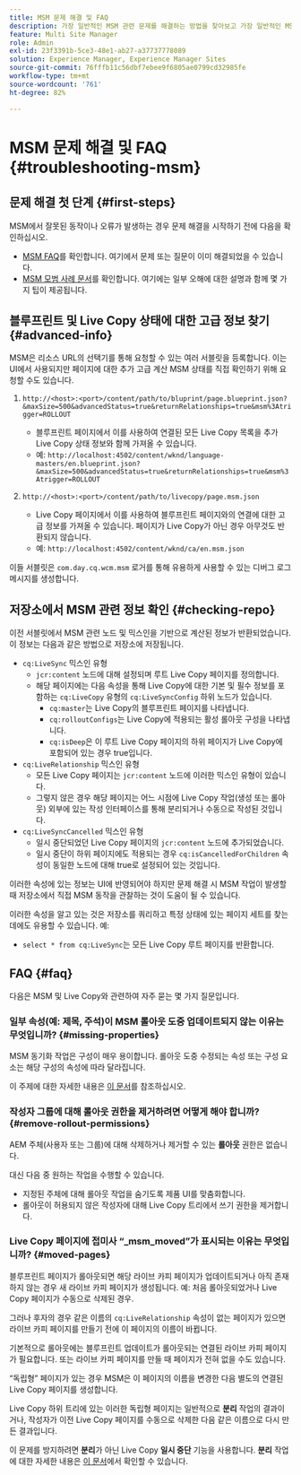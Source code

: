 ```yaml
---
title: MSM 문제 해결 및 FAQ
description: 가장 일반적인 MSM 관련 문제를 해결하는 방법을 찾아보고 가장 일반적인 MSM 관련 질문에 대한 답변을 받아 보십시오.
feature: Multi Site Manager
role: Admin
exl-id: 23f3391b-5ce3-48e1-ab27-a37737778089
solution: Experience Manager, Experience Manager Sites
source-git-commit: 76fffb11c56dbf7ebee9f6805ae0799cd32985fe
workflow-type: tm+mt
source-wordcount: '761'
ht-degree: 82%

---
```


# MSM 문제 해결 및 FAQ {#troubleshooting-msm}

## 문제 해결 첫 단계 {#first-steps}

MSM에서 잘못된 동작이나 오류가 발생하는 경우 문제 해결을 시작하기 전에 다음을 확인하십시오.

* [MSM FAQ](#faq)를 확인합니다. 여기에서 문제 또는 질문이 이미 해결되었을 수 있습니다.
* [MSM 모범 사례 문서](msm-best-practices.md)를 확인합니다. 여기에는 일부 오해에 대한 설명과 함께 몇 가지 팁이 제공됩니다.

## 블루프린트 및 Live Copy 상태에 대한 고급 정보 찾기 {#advanced-info}

MSM은 리소스 URL의 선택기를 통해 요청할 수 있는 여러 서블릿을 등록합니다. 이는 UI에서 사용되지만 페이지에 대한 추가 고급 계산 MSM 상태를 직접 확인하기 위해 요청할 수도 있습니다.

1. `http://<host>:<port>/content/path/to/bluprint/page.blueprint.json?&maxSize=500&advancedStatus=true&returnRelationships=true&msm%3Atrigger=ROLLOUT`
   * 블루프린트 페이지에서 이를 사용하여 연결된 모든 Live Copy 목록을 추가 Live Copy 상태 정보와 함께 가져올 수 있습니다.
   * 예:
     `http://localhost:4502/content/wknd/language-masters/en.blueprint.json?&maxSize=500&advancedStatus=true&returnRelationships=true&msm%3Atrigger=ROLLOUT`


1. `http://<host>:<port>/content/path/to/livecopy/page.msm.json`
   * Live Copy 페이지에서 이를 사용하여 블루프린트 페이지와의 연결에 대한 고급 정보를 가져올 수 있습니다. 페이지가 Live Copy가 아닌 경우 아무것도 반환되지 않습니다.
   * 예:
     `http://localhost:4502/content/wknd/ca/en.msm.json`

이들 서블릿은 `com.day.cq.wcm.msm` 로거를 통해 유용하게 사용할 수 있는 디버그 로그 메시지를 생성합니다.

## 저장소에서 MSM 관련 정보 확인 {#checking-repo}

이전 서블릿에서 MSM 관련 노드 및 믹스인을 기반으로 계산된 정보가 반환되었습니다. 이 정보는 다음과 같은 방법으로 저장소에 저장됩니다.

* `cq:LiveSync` 믹스인 유형
   * `jcr:content` 노드에 대해 설정되며 루트 Live Copy 페이지를 정의합니다.
   * 해당 페이지에는 다음 속성을 통해 Live Copy에 대한 기본 및 필수 정보를 포함하는 `cq:LiveCopy` 유형의 `cq:LiveSyncConfig` 하위 노드가 있습니다.
      * `cq:master`는 Live Copy의 블루프린트 페이지를 나타냅니다.
      * `cq:rolloutConfigs`는 Live Copy에 적용되는 활성 롤아웃 구성을 나타냅니다.
      * `cq:isDeep`은 이 루트 Live Copy 페이지의 하위 페이지가 Live Copy에 포함되어 있는 경우 true입니다.
* `cq:LiveRelationship` 믹스인 유형
   * 모든 Live Copy 페이지는 `jcr:content` 노드에 이러한 믹스인 유형이 있습니다.
   * 그렇지 않은 경우 해당 페이지는 어느 시점에 Live Copy 작업(생성 또는 롤아웃) 외부에 있는 작성 인터페이스를 통해 분리되거나 수동으로 작성된 것입니다.
* `cq:LiveSyncCancelled` 믹스인 유형
   * 일시 중단되었던 Live Copy 페이지의 `jcr:content` 노드에 추가되었습니다.
   * 일시 중단이 하위 페이지에도 적용되는 경우 `cq:isCancelledForChildren` 속성이 동일한 노드에 대해 true로 설정되어 있는 것입니다.

이러한 속성에 있는 정보는 UI에 반영되어야 하지만 문제 해결 시 MSM 작업이 발생할 때 저장소에서 직접 MSM 동작을 관찰하는 것이 도움이 될 수 있습니다.

이러한 속성을 알고 있는 것은 저장소를 쿼리하고 특정 상태에 있는 페이지 세트를 찾는 데에도 유용할 수 있습니다. 예:

* `select * from cq:LiveSync`는 모든 Live Copy 루트 페이지를 반환합니다.

## FAQ {#faq}

다음은 MSM 및 Live Copy와 관련하여 자주 묻는 몇 가지 질문입니다.

### 일부 속성(예: 제목, 주석)이 MSM 롤아웃 도중 업데이트되지 않는 이유는 무엇입니까? {#missing-properties}

MSM 동기화 작업은 구성이 매우 용이합니다. 롤아웃 도중 수정되는 속성 또는 구성 요소는 해당 구성의 속성에 따라 달라집니다.

이 주제에 대한 자세한 내용은 [이 문서](msm-best-practices.md)를 참조하십시오.

### 작성자 그룹에 대해 롤아웃 권한을 제거하려면 어떻게 해야 합니까? {#remove-rollout-permissions}

AEM 주체(사용자 또는 그룹)에 대해 삭제하거나 제거할 수 있는 **롤아웃** 권한은 없습니다.

대신 다음 중 원하는 작업을 수행할 수 있습니다.

* 지정된 주체에 대해 롤아웃 작업을 숨기도록 제품 UI를 맞춤화합니다.
* 롤아웃이 허용되지 않은 작성자에 대해 Live Copy 트리에서 쓰기 권한을 제거합니다.

### Live Copy 페이지에 접미사 “_msm_moved”가 표시되는 이유는 무엇입니까? {#moved-pages}

블루프린트 페이지가 롤아웃되면 해당 라이브 카피 페이지가 업데이트되거나 아직 존재하지 않는 경우 새 라이브 카피 페이지가 생성됩니다. 예: 처음 롤아웃되었거나 Live Copy 페이지가 수동으로 삭제된 경우.

그러나 후자의 경우 같은 이름의 `cq:LiveRelationship` 속성이 없는 페이지가 있으면 라이브 카피 페이지를 만들기 전에 이 페이지의 이름이 바뀝니다.

기본적으로 롤아웃에는 블루프린트 업데이트가 롤아웃되는 연결된 라이브 카피 페이지가 필요합니다. 또는 라이브 카피 페이지를 만들 때 페이지가 전혀 없을 수도 있습니다.

“독립형” 페이지가 있는 경우 MSM은 이 페이지의 이름을 변경한 다음 별도의 연결된 Live Copy 페이지를 생성합니다.

Live Copy 하위 트리에 있는 이러한 독립형 페이지는 일반적으로 **분리** 작업의 결과이거나, 작성자가 이전 Live Copy 페이지를 수동으로 삭제한 다음 같은 이름으로 다시 만든 결과입니다.

이 문제를 방지하려면 **분리**&#x200B;가 아닌 Live Copy **일시 중단** 기능을 사용합니다. **분리** 작업에 대한 자세한 내용은 [이 문서](msm-livecopy.md)에서 확인할 수 있습니다.
